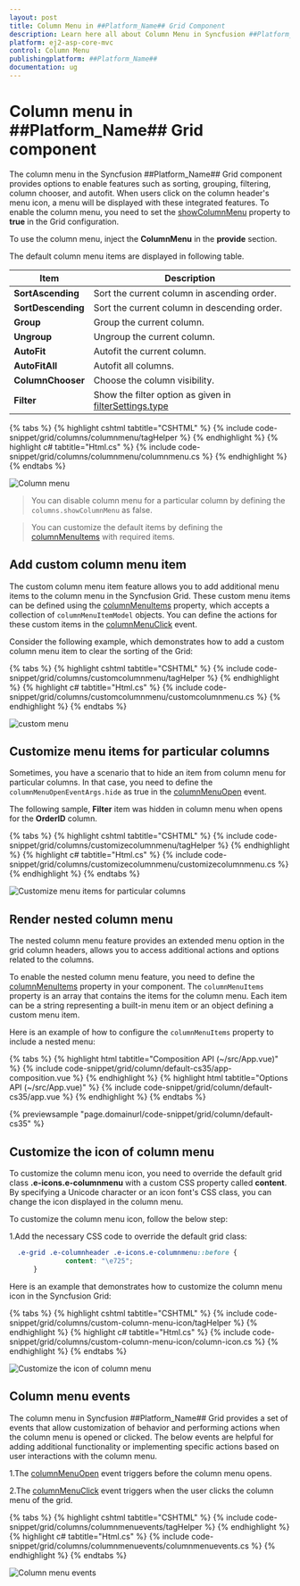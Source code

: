 ```yaml
---
layout: post
title: Column Menu in ##Platform_Name## Grid Component
description: Learn here all about Column Menu in Syncfusion ##Platform_Name## Grid component of Syncfusion Essential JS 2 and more.
platform: ej2-asp-core-mvc
control: Column Menu
publishingplatform: ##Platform_Name##
documentation: ug
---
```



# Column menu in ##Platform_Name## Grid component

The column menu in the Syncfusion ##Platform_Name## Grid component provides options to enable features such as sorting, grouping, filtering, column chooser, and autofit. When users click on the column header's menu icon, a menu will be displayed with these integrated features. To enable the column menu, you need to set the [showColumnMenu](https://help.syncfusion.com/cr/aspnetcore-js2/Syncfusion.EJ2.Grids.Grid.html#Syncfusion_EJ2_Grids_Grid_ShowColumnMenu) property to **true** in the Grid configuration.

To use the column menu, inject the **ColumnMenu** in the **provide** section.

The default column menu items are displayed in following table.

| Item               | Description                                                                                                                              |
| ------------------ | ---------------------------------------------------------------------------------------------------------------------------------------- |
| **SortAscending**  | Sort the current column in ascending order.                                                                                              |
| **SortDescending** | Sort the current column in descending order.                                                                                             |
| **Group**          | Group the current column.                                                                                                                |
| **Ungroup**        | Ungroup the current column.                                                                                                              |
| **AutoFit**        | Autofit the current column.                                                                                                              |
| **AutoFitAll**     | Autofit all columns.                                                                                                                     |
| **ColumnChooser**  | Choose the column visibility.                                                                                                            |
| **Filter**         | Show the filter option as given in [filterSettings.type](https://help.syncfusion.com/cr/aspnetcore-js2/Syncfusion.EJ2.Grids.GridFilterSettings.html#Syncfusion_EJ2_Grids_GridFilterSettings_Type) |

{% tabs %}
{% highlight cshtml tabtitle="CSHTML" %}
{% include code-snippet/grid/columns/columnmenu/tagHelper %}
{% endhighlight %}
{% highlight c# tabtitle="Html.cs" %}
{% include code-snippet/grid/columns/columnmenu/columnmenu.cs %}
{% endhighlight %}
{% endtabs %}

![Column menu](../../images/column-menu/Column-menu.png)

> You can disable column menu for a particular column by defining the `columns.showColumnMenu` as false.

> You can customize the default items by defining the [columnMenuItems](https://help.syncfusion.com/cr/aspnetcore-js2/Syncfusion.EJ2.Grids.Grid.html#Syncfusion_EJ2_Grids_Grid_ColumnMenuItems) with required items.

## Add custom column menu item

The custom column menu item feature allows you to add additional menu items to the column menu in the Syncfusion Grid. These custom menu items can be defined using the [columnMenuItems](https://help.syncfusion.com/cr/aspnetcore-js2/Syncfusion.EJ2.Grids.Grid.html#Syncfusion_EJ2_Grids_Grid_ColumnMenuItems) property, which accepts a collection of `columnMenuItemModel` objects. You can define the actions for these custom items in the [columnMenuClick](https://help.syncfusion.com/cr/aspnetcore-js2/Syncfusion.EJ2.Grids.Grid.html#Syncfusion_EJ2_Grids_Grid_ColumnMenuClick) event.

Consider the following example, which demonstrates how to add a custom column menu item to clear the sorting of the Grid:

{% tabs %}
{% highlight cshtml tabtitle="CSHTML" %}
{% include code-snippet/grid/columns/customcolumnmenu/tagHelper %}
{% endhighlight %}
{% highlight c# tabtitle="Html.cs" %}
{% include code-snippet/grid/columns/customcolumnmenu/customcolumnmenu.cs %}
{% endhighlight %}
{% endtabs %}

![custom menu](../../images/column-menu/Column-menu-custom.gif)

## Customize menu items for particular columns

Sometimes, you have a scenario that to hide an item from column menu for particular columns. In that case, you need to define the `columnMenuOpenEventArgs.hide` as true in the [columnMenuOpen](https://help.syncfusion.com/cr/aspnetcore-js2/Syncfusion.EJ2.Grids.Grid.html#Syncfusion_EJ2_Grids_Grid_ColumnMenuOpen) event.

The following sample, **Filter** item was hidden in column menu when opens for the **OrderID** column.

{% tabs %}
{% highlight cshtml tabtitle="CSHTML" %}
{% include code-snippet/grid/columns/customizecolumnmenu/tagHelper %}
{% endhighlight %}
{% highlight c# tabtitle="Html.cs" %}
{% include code-snippet/grid/columns/customizecolumnmenu/customizecolumnmenu.cs %}
{% endhighlight %}
{% endtabs %}

![Customize menu items for particular columns](../../images/column-menu/Column-menu-particular.png)

## Render nested column menu

The nested column menu feature provides an extended menu option in the grid column headers, allows you to access additional actions and options related to the columns.

To enable the nested column menu feature, you need to define the [columnMenuItems](https://help.syncfusion.com/cr/aspnetcore-js2/Syncfusion.EJ2.Grids.Grid.html#Syncfusion_EJ2_Grids_Grid_ColumnMenuItems) property in your component. The `columnMenuItems` property is an array that contains the items for the column menu. Each item can be a string representing a built-in menu item or an object defining a custom menu item.

Here is an example of how to configure the `columnMenuItems` property to include a nested menu:

{% tabs %}
{% highlight html tabtitle="Composition API (~/src/App.vue)" %}
{% include code-snippet/grid/column/default-cs35/app-composition.vue %}
{% endhighlight %}
{% highlight html tabtitle="Options API (~/src/App.vue)" %}
{% include code-snippet/grid/column/default-cs35/app.vue %}
{% endhighlight %}
{% endtabs %}
        
{% previewsample "page.domainurl/code-snippet/grid/column/default-cs35" %}

## Customize the icon of column menu

To customize the column menu icon, you need to override the default grid class **.e-icons.e-columnmenu** with a custom CSS property called **content**. By specifying a Unicode character or an icon font's CSS class, you can change the icon displayed in the column menu.

To customize the column menu icon, follow the below step:

1.Add the necessary CSS code to override the default grid class:

```css
  .e-grid .e-columnheader .e-icons.e-columnmenu::before {
              content: "\e725";
      }
```

Here is an example that demonstrates how to customize the column menu icon in the Syncfusion Grid:


{% tabs %}
{% highlight cshtml tabtitle="CSHTML" %}
{% include code-snippet/grid/columns/custom-column-menu-icon/tagHelper %}
{% endhighlight %}
{% highlight c# tabtitle="Html.cs" %}
{% include code-snippet/grid/columns/custom-column-menu-icon/column-icon.cs %}
{% endhighlight %}
{% endtabs %}

![Customize the icon of column menu](../../images/column-menu/column-menu-icon.png)

## Column menu events

The column menu in Syncfusion ##Platform_Name## Grid provides a set of events that allow customization of behavior and performing actions when the column menu is opened or clicked. The below events are helpful for adding additional functionality or implementing specific actions based on user interactions with the column menu.

1.The [columnMenuOpen](https://help.syncfusion.com/cr/aspnetcore-js2/Syncfusion.EJ2.Grids.Grid.html#Syncfusion_EJ2_Grids_Grid_ColumnMenuOpen) event triggers before the column menu opens.

2.The [columnMenuClick](https://help.syncfusion.com/cr/aspnetcore-js2/Syncfusion.EJ2.Grids.Grid.html#Syncfusion_EJ2_Grids_Grid_ColumnMenuClick) event triggers when the user clicks the column menu of the grid.

{% tabs %}
{% highlight cshtml tabtitle="CSHTML" %}
{% include code-snippet/grid/columns/columnmenuevents/tagHelper %}
{% endhighlight %}
{% highlight c# tabtitle="Html.cs" %}
{% include code-snippet/grid/columns/columnmenuevents/columnmenuevents.cs %}
{% endhighlight %}
{% endtabs %}

![Column menu events](../../images/column-menu/column-menu-events.gif) 